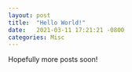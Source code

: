 ```yaml
---
layout: post
title:  "Hello World!"
date:   2021-03-11 17:21:21 -0800
categories: Misc
---
```


Hopefully more posts soon! 
